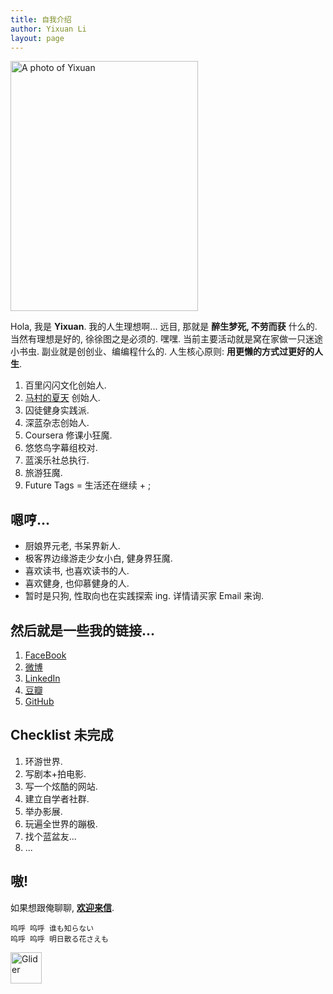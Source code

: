 ```yaml
---
title: 自我介绍
author: Yixuan Li
layout: page
---
```


  <img width="300" height="400" alt="A photo of Yixuan" src="http://openmindclub.qiniudn.com/Yixuan/image/yixuan.jpg">

Hola, 我是 __Yixuan__. 我的人生理想啊... 远目, 那就是 __醉生梦死, 不劳而获__ 什么的. 当然有理想是好的, 徐徐图之是必须的. 嘿嘿. 当前主要活动就是窝在家做一只迷途小书虫.  副业就是创创业、编编程什么的. 人生核心原则: __用更懒的方式过更好的人生__.

1. 百里闪闪文化创始人.
2. [马村的夏天](http://www.macundexiatian.com) 创始人.
3. 囚徒健身实践派.
4. 深蓝杂志创始人.
5. Coursera 修课小狂魔.
6. 悠悠鸟字幕组校对.
7. 蓝溪乐社总执行.
8. 旅游狂魔.
9. Future Tags = 生活还在继续 + ;

## 嗯哼...
  * 厨娘界元老, 书呆界新人.
  * 极客界边缘游走少女小白, 健身界狂魔.
  * 喜欢读书, 也喜欢读书的人.
  * 喜欢健身, 也仰慕健身的人.
  * 暂时是只狗, 性取向也在实践探索 ing. 详情请买家 Email 来询.


## 然后就是一些我的链接...

1. [FaceBook](https://www.facebook.com/liyixuan5402)
2. [微博](http://weibo.com/liyixuan5402)
3. [LinkedIn](https://cn.linkedin.com/in/liyixuan5402)
4. [豆瓣](http://www.douban.com/people/woaixiaoyao5402/)
5. [GitHub](https://github.com/YixuanFranco)

## Checklist 未完成
1. 环游世界.
2. 写剧本+拍电影.
3. 写一个炫酷的网站.
4. 建立自学者社群.
5. 举办影展.
6. 玩遍全世界的蹦极.
7. 找个蓝盆友...
8. ...

## 嗷!

如果想跟俺聊聊, __[欢迎来信](mailto:liyixuan5402@gmail.com)__.


    呜呼 呜呼 谁も知らない
    呜呼 呜呼 明日散る花さえも

<img width="50" height="50" alt="Glider" src="{{ site.baseurl }}images/glider.png" >

